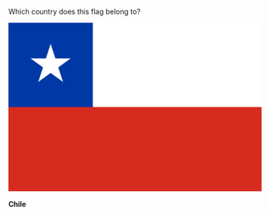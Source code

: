 Which country does this flag belong to?

![Flag of Chile](images/Flag_of_Chile.svg)
<!--question-->
**Chile**